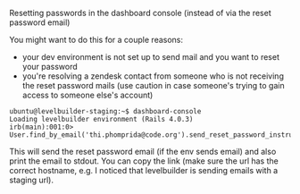 Resetting passwords in the dashboard console (instead of via the reset password email)

You might want to do this for a couple reasons:

- your dev environment is not set up to send mail and you want to reset your password
- you're resolving a zendesk contact from someone who is not receiving the reset password mails (use caution in case someone's trying to gain access to someone else's account)


````
ubuntu@levelbuilder-staging:~$ dashboard-console
Loading levelbuilder environment (Rails 4.0.3)
irb(main):001:0> User.find_by_email('thi.phomprida@code.org').send_reset_password_instructions('thi.phomprida@code.org')
````

This will send the reset password email (if the env sends email) and
also print the email to stdout. You can copy the link (make sure the
url has the correct hostname, e.g. I noticed that levelbuilder is
sending emails with a staging url).

